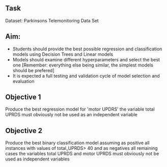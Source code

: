 ## Task
Dataset: Parkinsons Telemonitoring Data Set

## Aim:
- Students should provide the best possible regression and classification models using Decision Trees and Linear models
- Models should examine different hyperparameters and select the best one [Remember: everything else being similar, the simplest models should be prefered]
- It is expected a full testing and validation cycle of model selection and evaluation

## Objective 1
Produce the best regression model for 'motor UPDRS'
the variable total UPRDS must obviously not be used as an independent variable

## Objective 2
Produce the best binary classification model assuming as positive all instances with values of total_UPRDS> 40 and as negatives all remaining cases
the variables total UPRDS and motor UPRDS must obviously not be used as independent variables

